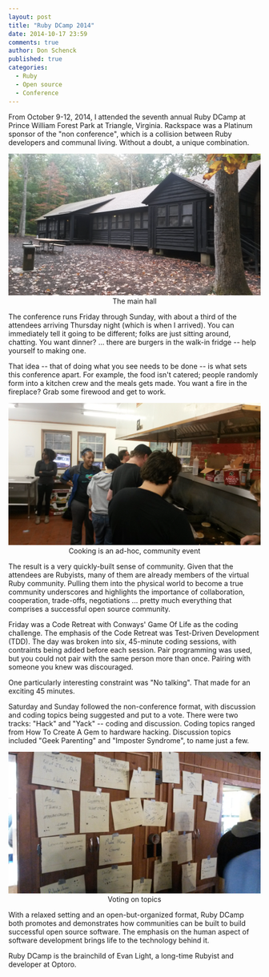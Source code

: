 ```yaml
---
layout: post  
title: "Ruby DCamp 2014"  
date: 2014-10-17 23:59  
comments: true  
author: Don Schenck  
published: true  
categories:
  - Ruby
  - Open source
  - Conference
---
```


From October 9-12, 2014, I attended the seventh annual Ruby DCamp at Prince William Forest Park at Triangle, Virginia. Rackspace was a Platinum sponsor of the "non conference", which is a collision between Ruby developers and communal living. Without a doubt, a unique combination.

<p align="center">
<img src="../_assets/img/2014-10-17-rubydcamp14/rubydcamp_main_hall.jpg">The main hall</img>
</p>

The conference runs Friday through Sunday, with about a third of the attendees arriving Thursday night (which is when I arrived). You can immediately tell it going to be different; folks are just sitting around, chatting. You want dinner? ... there are burgers in the walk-in fridge -- help yourself to making one.

That idea -- that of doing what you see needs to be done -- is what sets this conference apart. For example, the food isn't catered; people randomly form into a kitchen crew and the meals gets made. You want a fire in the fireplace? Grab some firewood and get to work.

<p align="center">
<img src="../_assets/img/2014-10-17-rubydcamp14/rubydcamp_cooking.jpg">Cooking is an ad-hoc, community event</img>
</p>

The result is a very quickly-built sense of community. Given that the attendees are Rubyists, many of them are already members of the virtual Ruby community. Pulling them into the physical world to become a true community underscores and highlights the importance of collaboration, cooperation, trade-offs, negotiations ... pretty much everything that comprises a successful open source community.

Friday was a Code Retreat with Conways' Game Of Life as the coding challenge. The emphasis of the Code Retreat was Test-Driven Development (TDD). The day was broken into six, 45-minute coding sessions, with contraints being added before each session. Pair programming was used, but you could not pair with the same person more than once. Pairing with someone you knew was discouraged.

One particularly interesting constraint was "No talking". That made for an exciting 45 minutes.

Saturday and Sunday followed the non-conference format, with discussion and coding topics being suggested and put to a vote. There were two tracks: "Hack" and "Yack" -- coding and discussion. Coding topics ranged from How To Create A Gem to hardware hacking. Discussion topics included "Geek Parenting" and "Imposter Syndrome", to name just a few.

<p align="center">
<img src="../_assets/img/2014-10-17-rubydcamp14/rubydcamp_topics.jpg">Voting on topics</img>
</p>

With a relaxed setting and an open-but-organized format, Ruby DCamp both promotes and demonstrates how communities can be built to build successful open source software. The emphasis on the human aspect of software development brings life to the technology behind it.

Ruby DCamp is the brainchild of Evan Light, a long-time Rubyist and developer at Optoro.
